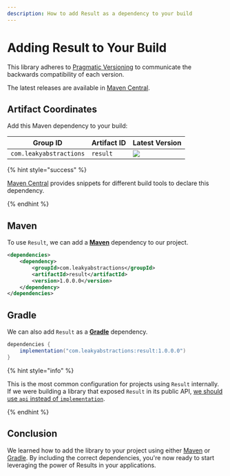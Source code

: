 ```yaml
---
description: How to add Result as a dependency to your build
---
```


# Adding Result to Your Build

This library adheres to [Pragmatic Versioning][PRAGVER] to communicate the backwards compatibility of each version.

The latest releases are available in [Maven Central][RELEASES].


## Artifact Coordinates

Add this Maven dependency to your build:

| Group ID                | Artifact ID | Latest Version |
|-------------------------|-------------|----------------|
| `com.leakyabstractions` | `result`    | ![][LATEST]    |

{% hint style="success" %}

[Maven Central][RELEASES] provides snippets for different build tools to declare this dependency.

{% endhint %}


## Maven

To use `Result`, we can add a [**Maven**][MAVEN] dependency to our project.

```xml
<dependencies>
    <dependency>
        <groupId>com.leakyabstractions</groupId>
        <artifactId>result</artifactId>
        <version>1.0.0.0</version>
    </dependency>
</dependencies>
```


## Gradle

We can also add `Result` as a [**Gradle**][GRADLE] dependency.

```groovy
dependencies {
    implementation("com.leakyabstractions:result:1.0.0.0")
}
```

{% hint style="info" %}

This is the most common configuration for projects using `Result` internally. If we were building a library that exposed
`Result` in its public API, [we should use `api` instead of `implementation`][GRADLE_API_CONFIG].

{% endhint %}


## Conclusion

We learned how to add the library to your project using either [Maven][MAVEN] or [Gradle][GRADLE]. By including the
correct dependencies, you're now ready to start leveraging the power of Results in your applications.


[GRADLE]:                       https://gradle.org/
[GRADLE_API_CONFIG]:            https://docs.gradle.org/current/userguide/java_library_plugin.html#sec:java_library_separation
[LATEST]:                       https://img.shields.io/endpoint?url=https://dev.leakyabstractions.com/result/latest.json
[MAVEN]:                        https://maven.apache.org/
[PRAGVER]:                      https://pragver.github.io/
[RELEASES]:                     https://central.sonatype.com/artifact/com.leakyabstractions/result
